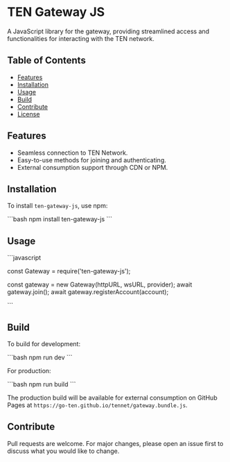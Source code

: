 # TEN Gateway JS

A JavaScript library for the gateway, providing streamlined access and functionalities for interacting with the TEN network.

## Table of Contents

- [Features](#features)
- [Installation](#installation)
- [Usage](#usage)
- [Build](#build)
- [Contribute](#contribute)
- [License](#license)

## Features

- Seamless connection to TEN Network.
- Easy-to-use methods for joining and authenticating.
- External consumption support through CDN or NPM.

## Installation

To install `ten-gateway-js`, use npm:

\`\`\`bash
npm install ten-gateway-js
\`\`\`

## Usage

\`\`\`javascript

const Gateway = require('ten-gateway-js');

const gateway = new Gateway(httpURL, wsURL, provider);
await gateway.join();
await gateway.registerAccount(account);

\`\`\`

## Build

To build for development:

\`\`\`bash
npm run dev
\`\`\`

For production:

\`\`\`bash
npm run build
\`\`\`

The production build will be available for external consumption on GitHub Pages at `https://go-ten.github.io/tennet/gateway.bundle.js`.

## Contribute

Pull requests are welcome. For major changes, please open an issue first to discuss what you would like to change.
